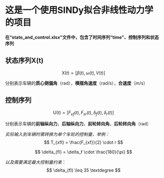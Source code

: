 # 这是一个使用SINDy拟合非线性动力学的项目

**在“state_and_control.xlsx”文件中，包含了时间序列“time”、控制序列和状态序列**

## 状态序列$\text{X(t)}$

$$
\text{X}(t) = [\beta(t), \omega(t), V(t)]
$$

分别表示车辆的**质心侧偏角**（rad），**横摆角速度**（rad/s），**合速度**（m/s）

## 控制序列

$$
\text{U}(t) = [F_{xf}(t), F_{xr}(t), \delta_f(t), \delta_r(t)]
$$



分别表示车辆的**前轴纵向力**，**后轴纵向力**，**前轮转向角**，**后轮转向角**（rad）

*实际输入到车辆时需转换为单个车轮的控制量，举例：*
$$
T_{xfl} = \frac{F_{xf}}{2} \cdot r
$$

$$
\delta_{fl} = \delta_f \cdot \frac{180}{\pi}
$$

*以及需要满足最大控制量约束*：
$$
\delta_{fl} \leq 35 \textdegree
$$


